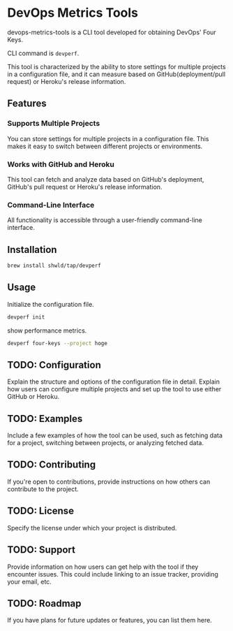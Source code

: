 # DevOps Metrics Tools

devops-metrics-tools is a CLI tool developed for obtaining DevOps' Four Keys.

CLI command is `devperf`.

This tool is characterized by the ability to store settings for multiple projects in a configuration file,
and it can measure based on GitHub(deployment/pull request) or Heroku's release information.

## Features

### Supports Multiple Projects
You can store settings for multiple projects in a configuration file. This makes it easy to switch between different projects or environments.

### Works with GitHub and Heroku
This tool can fetch and analyze data based on GitHub's deployment, GitHub's pull request or Heroku's release information.

### Command-Line Interface
All functionality is accessible through a user-friendly command-line interface.

## Installation

```bash
brew install shwld/tap/devperf
```

## Usage

Initialize the configuration file.

```bash
devperf init
```

show performance metrics.

```bash
devperf four-keys --project hoge
```

## TODO: Configuration
Explain the structure and options of the configuration file in detail. Explain how users can configure multiple projects and set up the tool to use either GitHub or Heroku.

## TODO: Examples
Include a few examples of how the tool can be used, such as fetching data for a project, switching between projects, or analyzing fetched data.

## TODO: Contributing
If you're open to contributions, provide instructions on how others can contribute to the project.

## TODO: License
Specify the license under which your project is distributed.

## TODO: Support
Provide information on how users can get help with the tool if they encounter issues. This could include linking to an issue tracker, providing your email, etc.

## TODO: Roadmap
If you have plans for future updates or features, you can list them here.
